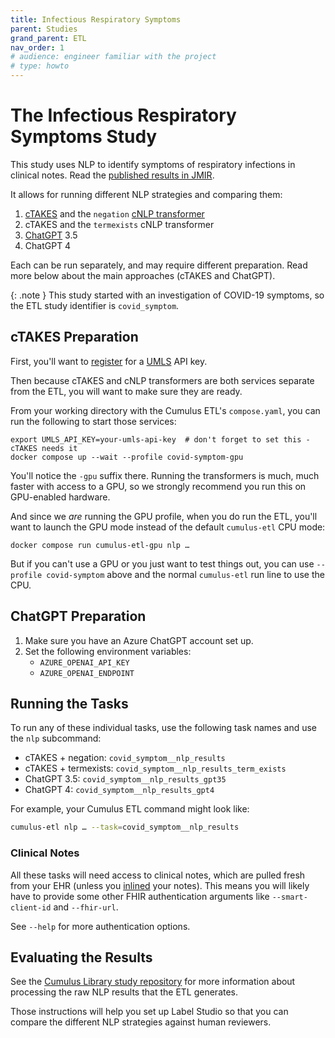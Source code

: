 ```yaml
---
title: Infectious Respiratory Symptoms
parent: Studies
grand_parent: ETL
nav_order: 1
# audience: engineer familiar with the project
# type: howto
---
```


# The Infectious Respiratory Symptoms Study

This study uses NLP to identify symptoms of respiratory infections in clinical notes.
Read the [published results in JMIR](https://www.jmir.org/2025/1/e72984).

It allows for running different NLP strategies and comparing them:
1. [cTAKES](https://ctakes.apache.org/) and the `negation`
[cNLP transformer](https://github.com/Machine-Learning-for-Medical-Language/cnlp_transformers)
2. cTAKES and the `termexists` cNLP transformer
3. [ChatGPT](https://openai.com/chatgpt/) 3.5
4. ChatGPT 4

Each can be run separately, and may require different preparation.
Read more below about the main approaches (cTAKES and ChatGPT).

{: .note }
This study started with an investigation of COVID-19 symptoms,
so the ETL study identifier is `covid_symptom`.

## cTAKES Preparation

First, you'll want to [register](https://www.nlm.nih.gov/databases/umls.html)
for a [UMLS](https://www.nlm.nih.gov/research/umls/index.html) API key.

Then because cTAKES and cNLP transformers are both services separate from the ETL,
you will want to make sure they are ready.

From your working directory with the Cumulus ETL's `compose.yaml`,
you can run the following to start those services:
```shell
export UMLS_API_KEY=your-umls-api-key  # don't forget to set this - cTAKES needs it
docker compose up --wait --profile covid-symptom-gpu
```

You'll notice the `-gpu` suffix there.
Running the transformers is much, much faster with access to a GPU,
so we strongly recommend you run this on GPU-enabled hardware.

And since we _are_ running the GPU profile, when you do run the ETL,
you'll want to launch the GPU mode instead of the default `cumulus-etl` CPU mode:
```shell
docker compose run cumulus-etl-gpu nlp …
```

But if you can't use a GPU or you just want to test things out,
you can use `--profile covid-symptom` above and the normal `cumulus-etl` run line to use the CPU.

## ChatGPT Preparation

1. Make sure you have an Azure ChatGPT account set up.
2. Set the following environment variables:
   - `AZURE_OPENAI_API_KEY`
   - `AZURE_OPENAI_ENDPOINT`

## Running the Tasks

To run any of these individual tasks, use the following task names and use the `nlp` subcommand:

- cTAKES + negation: `covid_symptom__nlp_results`
- cTAKES + termexists: `covid_symptom__nlp_results_term_exists`
- ChatGPT 3.5: `covid_symptom__nlp_results_gpt35`
- ChatGPT 4: `covid_symptom__nlp_results_gpt4`

For example, your Cumulus ETL command might look like:
```sh
cumulus-etl nlp … --task=covid_symptom__nlp_results
```

### Clinical Notes

All these tasks will need access to clinical notes,
which are pulled fresh from your EHR (unless you [inlined](../bulk-exports.md) your notes).
This means you will likely have to provide some other FHIR authentication arguments like
`--smart-client-id` and `--fhir-url`.

See `--help` for more authentication options.

## Evaluating the Results

See the [Cumulus Library study repository](https://github.com/smart-on-fhir/cumulus-library-covid)
for more information about processing the raw NLP results that the ETL generates.

Those instructions will help you set up Label Studio so that you can compare the
different NLP strategies against human reviewers.

